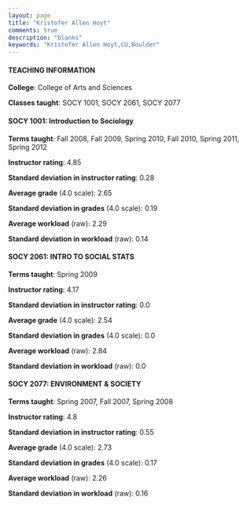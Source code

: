 ```yaml
---
layout: page
title: "Kristofer Allen Hoyt" 
comments: true
description: "blanks"
keywords: "Kristofer Allen Hoyt,CU,Boulder"
---
```

<head>
<script src="https://ajax.googleapis.com/ajax/libs/jquery/2.1.3/jquery.min.js"></script>
<script src="https://dl.dropboxusercontent.com/s/pc42nxpaw1ea4o9/highcharts.js?dl=0"></script>
<!-- <script src="../assets/js/highcharts.js"></script> -->
<style type="text/css">@font-face {
	font-family: "Bebas Neue";
	src: url(https://www.filehosting.org/file/details/544349/BebasNeue Regular.otf) format("opentype");
	}
	h1.Bebas { 
		font-family: "Bebas Neue", Verdana, Tahoma;
	}
</style>
</head>
	   
#### TEACHING INFORMATION

**College**: College of Arts and Sciences

**Classes taught**: SOCY 1001, SOCY 2061, SOCY 2077

#### SOCY 1001: Introduction to Sociology

**Terms taught**: Fall 2008, Fall 2009, Spring 2010, Fall 2010, Spring 2011, Spring 2012

**Instructor rating**: 4.85

**Standard deviation in instructor rating**: 0.28

**Average grade** (4.0 scale): 2.65

**Standard deviation in grades** (4.0 scale): 0.19

**Average workload** (raw): 2.29

**Standard deviation in workload** (raw): 0.14

#### SOCY 2061: INTRO TO SOCIAL STATS

**Terms taught**: Spring 2009

**Instructor rating**: 4.17

**Standard deviation in instructor rating**: 0.0

**Average grade** (4.0 scale): 2.54

**Standard deviation in grades** (4.0 scale): 0.0

**Average workload** (raw): 2.84

**Standard deviation in workload** (raw): 0.0

#### SOCY 2077: ENVIRONMENT & SOCIETY

**Terms taught**: Spring 2007, Fall 2007, Spring 2008

**Instructor rating**: 4.8

**Standard deviation in instructor rating**: 0.55

**Average grade** (4.0 scale): 2.73

**Standard deviation in grades** (4.0 scale): 0.17

**Average workload** (raw): 2.26

**Standard deviation in workload** (raw): 0.16


